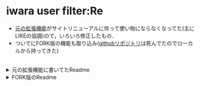 # iwara user filter:Re

- [元の拡張機能](https://github.com/mofurion/i_user_filter/archive/master.zip)がサイトリニューアルに伴って使い物にならなくなってた(主にLIKEの協調)ので，いろいろ修正したもの．
- ついでにFORK版の機能も取り込み([githubリポジトリ](https://github.com/mmduser1/i_user_filter/releases)は死んでたのでローカルから持ってきた)

<br>

<details><summary>元の拡張機能に書いてたReadme</summary>

# iwara user filter

超健全な某動画サイトにNGユーザ機能を追加するChrome拡張

# インストール
1. ZIPを **[ここ](https://github.com/mofurion/i_user_filter/archive/master.zip)** からダウンロードし、解凍
2. 「chrome://extensions/」右上の「デベロッパーモード」にチェックを入れる
3. 「パッケージ化されていない拡張機能を読み込む」で先ほど解凍したフォルダを指定

注：このインストール方法だとChrome開き直すたびにセキュリティの警告が出ることに気づいたので、後日なんとかします。

# 使い方
- 右上のボタンまたは「chrome://extensions/」からオプションを開き、NGユーザを入力するだけ

NGにしたユーザの動画は一覧に表示されなくなります。

ついでに半透明にするユーザ、強調表示するユーザも指定できます。

ついでについでに視聴回数とLIKEが少し見やすくなります。
また、LIKEが多いものは色付けされます(50以上はオレンジ、100以上は赤)。
気に入らない場合は「style.css」を適当にいじってください。

</details>

<details><summary>FORK版のReadme</summary>

# iwara user filter FORK版

超健全な某動画サイトにNGユーザ機能を追加するChrome拡張

# インストール

1. ZIPを **[ここ](https://github.com/mmduser1/i_user_filter/releases)** からダウンロードし、解凍
2. 「chrome://extensions/」右上の「デベロッパーモード」にチェックを入れる
3. 「パッケージ化されていない拡張機能を読み込む」で先ほど解凍したフォルダを指定

- chrome

  https://chrome.google.com/webstore/detail/iwara-user-filter/amcbakbciimbegoailafbihegadjaocb

- firefox

  https://addons.mozilla.org/ja/firefox/addon/iwara-user-filter/

# 使い方
- 右上のボタンまたは「chrome://extensions/」からオプションを開き、NGユーザを入力するだけ

NGにしたユーザの動画は一覧に表示されなくなります。

ついでに半透明にするユーザ、強調表示するユーザも指定できます。

ついでについでに視聴回数とLIKEが少し見やすくなります。
また、LIKEが多いものは色付けされます(50以上はオレンジ、100以上は赤)。
気に入らない場合は「style.css」を適当にいじってください。

</details>